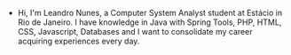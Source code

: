- Hi, I'm Leandro Nunes, a Computer System Analyst student at Estácio in Rio de Janeiro. 
I have knowledge in Java with Spring Tools, PHP, HTML, CSS, Javascript, Databases and I want to 
consolidate my career acquiring experiences every day.
